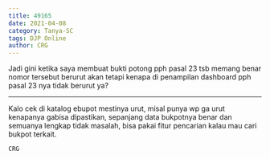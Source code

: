 ```yaml
---
title: 49165
date: 2021-04-08
category: Tanya-SC
tags: DJP Online
author: CRG
---
```


Jadi gini ketika saya membuat bukti potong pph pasal 23 tsb memang benar nomor tersebut berurut akan tetapi kenapa di penampilan dashboard pph pasal 23 nya tidak berurut ya?

---

Kalo cek di katalog ebupot mestinya urut, misal punya wp ga urut kenapanya gabisa dipastikan, sepanjang data bukpotnya benar dan semuanya lengkap tidak masalah, bisa pakai fitur pencarian kalau mau cari bukpot terkait.

`CRG`
